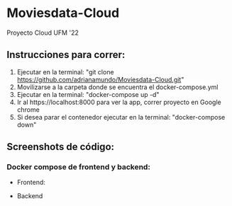 # Moviesdata-Cloud
Proyecto Cloud UFM '22
## Instrucciones para correr:
1. Ejecutar en la terminal: "git clone https://github.com/adrianamundo/Moviesdata-Cloud.git"
2. Movilizarse a la carpeta donde se encuentra el docker-compose.yml
3. Ejecutar en la terminal: "docker-compose up -d"
4. Ir al https://localhost:8000 para ver la app, correr proyecto en Google chrome
5. Si desea parar el contenedor ejecutar en la terminal: "docker-compose down"



## Screenshots de código:
### Docker compose de frontend y backend:
- Frontend:

- Backend
